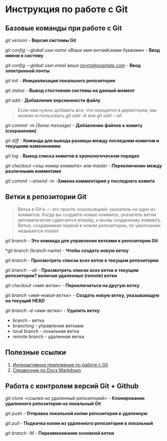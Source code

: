 # Инструкция по работе с Git

## Базовые команды при работе с Git

*git version* - **Версия системы Git**

*git config --global user.name «Ваше имя английскими буквами»* - **Ввод имени в систему**

*git config --global user.email ваша почта@example.com* - **Ввод электронной почты**

*git init* - **Инициализация локального репозитория**

*git status* - **Вывод стостояния системы на данный момент**

*git add* - **Добавление версионности файлу**

> Если нам нужно добавить все, что находится в директории, мы можем использовать *git add -A* или *git add --all*

*git commit -m (Some message)* - **Добавление файлов к комиту (сохранению)**

*git diff* - **Команда для вывода разницы между последним комитом и текущими изменениями**

*git log* - **Вывод списка комитов в хронологическом порядке**

*git checkout <хэш номер коммита> или master* - **Переключение между различными коммитами**

*git commit --amend -m <new comment>* -**Замена комментария у последнего комита**

## Ветки в репозитории Git

> Ветка в Git'е — это просто «скользящий» указатель на один из коммитов. Когда вы создаёте новые коммиты, указатель ветки автоматически сдвигается вперёд, к вновь созданному коммиту. Ветка, создаваемая первой в новом репозитории, по умолчанию называется *master*

*git branch* - **Это команда для управления ветками в репозитории Git**

*git branch (branch-name) - **Чтобы создать новую ветку**

*git branch* - **Просмотреть список всех веток в текущем репозитории**

*git branch --all* - **Просмотреть список всех веток в текущем репозитории? включая удаленные (remote) ветки**

*git checkout <имя-ветки>* - **Переключиться на другую ветку**

*git branch <имя-новой-ветки>* - **Создать новую ветку, указывающую на текущий HEAD**

*git branch -d <имя-ветки>* - **Удалить ветку**

* branch - ветка
* branching - управление ветками
* local branch - локальная ветка
* remote branch - удаленная ветка

## Полезные ссылки
1. [Интерактивное приложение по работе с Git](https://learngitbranching.js.org/?locale=ru_RU "Безопасная ссылка")
2. [Справочник по Docs Markdown](https://learn.microsoft.com/ru-ru/contribute/markdown-reference "Ссылка на сайт Майкрософт")


## Работа с контролем версий Git + Github

*git clone <ссылка на удаленный репозиторий>* - **Клонирование удаленного репозитория на локальный Git**

*git push* - **Отправка локальной копии репозитория в удаленную**

*git pull* - **Подкачка копии из удаленного репозитория в локальный**

*git branch -M <branch name>* - **Переименование основной ветки**